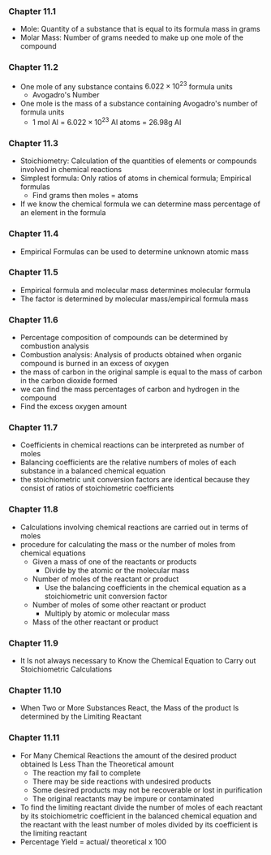 ### Chapter 11.1
- Mole: Quantity of a substance that is equal to its formula mass in grams
- Molar Mass: Number of grams needed to make up one mole of the compound
### Chapter 11.2
- One mole of any substance contains $6.022\times 10^{23}$ formula units
	- Avogadro's Number
- One mole is the mass of a substance containing Avogadro's number of formula units
	- 1 mol Al = $6.022\times 10^{23}$ Al atoms = 26.98g Al
### Chapter 11.3
- Stoichiometry: Calculation of the quantities of elements or compounds involved in chemical reactions
- Simplest formula: Only ratios of atoms in chemical formula; Empirical formulas
	- Find grams then moles = atoms
- If we know the chemical formula we can determine mass percentage of an element in the formula
### Chapter 11.4
- Empirical Formulas can be used to determine unknown atomic mass
### Chapter 11.5
- Empirical formula and molecular mass determines molecular formula
- The factor is determined by molecular mass/empirical formula mass
### Chapter 11.6
- Percentage composition of compounds can be determined by combustion analysis
- Combustion analysis: Analysis of products obtained when organic compound is burned in an excess of oxygen
- the mass of carbon in the original sample is equal to the mass of carbon in the carbon dioxide formed
- we can find the mass percentages of carbon and hydrogen in the compound
- Find the excess oxygen amount
### Chapter 11.7
- Coefficients in chemical reactions can be interpreted as number of moles
- Balancing coefficients are the relative numbers of moles of each substance in a balanced chemical equation
- the stoichiometric unit conversion factors are identical because they consist of ratios of stoichiometric coefficients
### Chapter 11.8
- Calculations involving chemical reactions are carried out in terms of moles
- procedure for calculating the mass or the number of moles from chemical equations
	- Given a mass of one of the reactants or products
		- Divide by the atomic or the molecular mass
	- Number of moles of the reactant or product
		- Use the balancing coefficients in the chemical equation as a stoichiometric unit conversion factor
	- Number of moles of some other reactant or product
		- Multiply by atomic or molecular mass
	- Mass of the other reactant or product
### Chapter 11.9
-  It Is not always necessary to Know the Chemical Equation to Carry out Stoichiometric Calculations
### Chapter 11.10
- When Two or More Substances React, the Mass of the product Is determined by the Limiting Reactant
### Chapter 11.11
- For Many Chemical Reactions the amount of the desired product obtained Is Less Than the Theoretical amount
	- The reaction my fail to complete
	- There may be side reactions with undesired products
	- Some desired products may not be recoverable or lost in purification
	- The original reactants may be impure or contaminated
- To find the limiting reactant divide the number of moles of each reactant by its stoichiometric coefficient in the balanced chemical equation and the reactant with the least number of moles divided by its coefficient is the limiting reactant
- Percentage Yield = actual/ theoretical x 100
